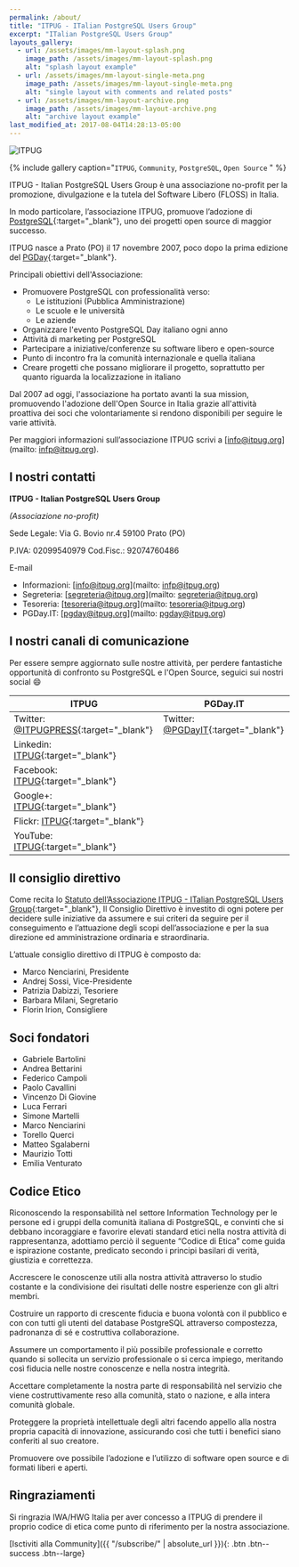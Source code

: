 ```yaml
---
permalink: /about/
title: "ITPUG - ITalian PostgreSQL Users Group"
excerpt: "ITalian PostgreSQL Users Group"
layouts_gallery:
  - url: /assets/images/mm-layout-splash.png
    image_path: /assets/images/mm-layout-splash.png
    alt: "splash layout example"
  - url: /assets/images/mm-layout-single-meta.png
    image_path: /assets/images/mm-layout-single-meta.png
    alt: "single layout with comments and related posts"
  - url: /assets/images/mm-layout-archive.png
    image_path: /assets/images/mm-layout-archive.png
    alt: "archive layout example"
last_modified_at: 2017-08-04T14:28:13-05:00
---
```


![ITPUG]({{site.baseurl}}/assets/images/ITPUG.jpg)

{% include gallery caption="`ITPUG`, `Community`, `PostgreSQL`, `Open Source` " %}

ITPUG - Italian PostgreSQL Users Group è una associazione no-profit per la promozione, divulgazione e la tutela del Software Libero (FLOSS) in Italia.

In modo particolare, l’associazione ITPUG, promuove l’adozione di [PostgreSQL](https://www.postgresql.org/){:target="_blank"}, uno dei progetti open source di maggior successo.

ITPUG nasce a Prato (PO) il 17 novembre 2007, poco dopo la prima edizione del [PGDay](https://pgday.it/){:target="_blank"}.

Principali obiettivi dell'Associazione:
* Promuovere PostgreSQL con professionalità verso:
  * Le istituzioni (Pubblica Amministrazione)
  * Le scuole e le università
  * Le aziende
* Organizzare l'evento PostgreSQL Day italiano ogni anno
* Attività di marketing per PostgreSQL
* Partecipare a iniziative/conferenze su software libero e open-source
* Punto di incontro fra la comunità internazionale e quella italiana
* Creare progetti che possano migliorare il progetto, soprattutto per quanto riguarda la localizzazione in italiano

Dal 2007 ad oggi, l'associazione ha portato avanti la sua  mission, promuovendo l'adozione dell'Open Source in Italia grazie all'attività proattiva dei soci che volontariamente si rendono disponibili per seguire le varie attività.

Per maggiori informazioni sull’associazione ITPUG scrivi a [info@itpug.org](mailto: infp@itpug.org).

## I nostri contatti

**ITPUG - Italian PostgreSQL Users Group**

*(Associazione no-profit)*

Sede Legale: Via G. Bovio nr.4 59100 Prato (PO)

P.IVA: 02099540979 Cod.Fisc.: 92074760486

E-mail

* Informazioni: [info@itpug.org](mailto: infp@itpug.org)
* Segreteria: [segreteria@itpug.org](mailto: segreteria@itpug.org)
* Tesoreria: [tesoreria@itpug.org](mailto: tesoreria@itpug.org)
* PGDay.IT: [pgday@itpug.org](mailto: pgday@itpug.org)

## I nostri canali di comunicazione

Per essere sempre aggiornato sulle nostre attività, per perdere fantastiche opportunità di confronto su PostgreSQL e l'Open Source, seguici sui nostri social :smile:

| ITPUG                                       | PGDay.IT                                         |
| ------------------------------------------- | ----------------------------------------------------- |
| Twitter: [@ITPUGPRESS](https://twitter.com/ITPUGPRESS){:target="_blank"} | Twitter: [@PGDayIT](https://twitter.com/PGDayIT){:target="_blank"} |
| Linkedin: [ITPUG](https://www.linkedin.com/company/itpug){:target="_blank"} |  |
| Facebook: [ITPUG](https://www.facebook.com/ITPUG/){:target="_blank"} |  |
| Google+: [ITPUG](https://plus.google.com/114060631874544975126){:target="_blank"} |  |
| Flickr: [ITPUG](http://www.flickr.com/itpug){:target="_blank"} | |
| YouTube: [ITPUG](https://www.youtube.com/channel/UCAJ1P67u3qQyLpLm5bvPNPw){:target="_blank"}| |

## Il consiglio direttivo

Come recita lo [Statuto dell’Associazione ITPUG - ITalian PostgreSQL Users Group]({{site.baseurl}}/assets/statuto.pdf){:target="_blank"}, Il Consiglio Direttivo è investito di ogni potere per decidere sulle iniziative da assumere e sui criteri da seguire per il conseguimento e l’attuazione degli scopi dell’associazione e per la sua direzione ed amministrazione ordinaria e straordinaria.

L’attuale consiglio direttivo di ITPUG è composto da:

* Marco Nenciarini, Presidente
* Andrej Sossi, Vice-Presidente
* Patrizia Dabizzi, Tesoriere
* Barbara Milani, Segretario
* Florin Irion, Consigliere

## Soci fondatori

* Gabriele Bartolini
* Andrea Bettarini
* Federico Campoli
* Paolo Cavallini
* Vincenzo Di Giovine
* Luca Ferrari
* Simone Martelli
* Marco Nenciarini
* Torello Querci
* Matteo Sgalaberni
* Maurizio Totti
* Emilia Venturato


## Codice Etico

Riconoscendo la responsabilità nel settore Information Technology per le persone ed i gruppi della comunità italiana di PostgreSQL, e convinti che si debbano incoraggiare e favorire elevati standard etici nella nostra attività di rappresentanza, adottiamo perciò il seguente “Codice di Etica” come guida e ispirazione costante, predicato secondo i principi basilari di verità, giustizia e correttezza.

Accrescere le conoscenze utili alla nostra attività attraverso lo studio costante e la condivisione dei risultati delle nostre esperienze con gli altri membri.

Costruire un rapporto di crescente fiducia e buona volontà con il pubblico e con con tutti gli utenti del database PostgreSQL attraverso compostezza, padronanza di sé e costruttiva collaborazione.

Assumere un comportamento il più possibile professionale e corretto quando si sollecita un servizio professionale o si cerca impiego, meritando così fiducia nelle nostre conoscenze e nella nostra integrità.

Accettare completamente la nostra parte di responsabilità nel servizio che viene costruttivamente reso alla comunità, stato o nazione, e alla intera comunità globale.

Proteggere la proprietà intellettuale degli altri facendo appello alla nostra propria capacità di innovazione, assicurando così che tutti i benefici siano conferiti al suo creatore.

Promuovere ove possibile l’adozione e l’utilizzo di software open source e di formati liberi e aperti.

## Ringraziamenti

Si ringrazia IWA/HWG Italia per aver concesso a ITPUG di prendere il proprio codice di etica come punto di riferimento per la nostra associazione.

[Isctiviti alla Community]({{ "/subscribe/" | absolute_url }}){: .btn .btn--success .btn--large}
